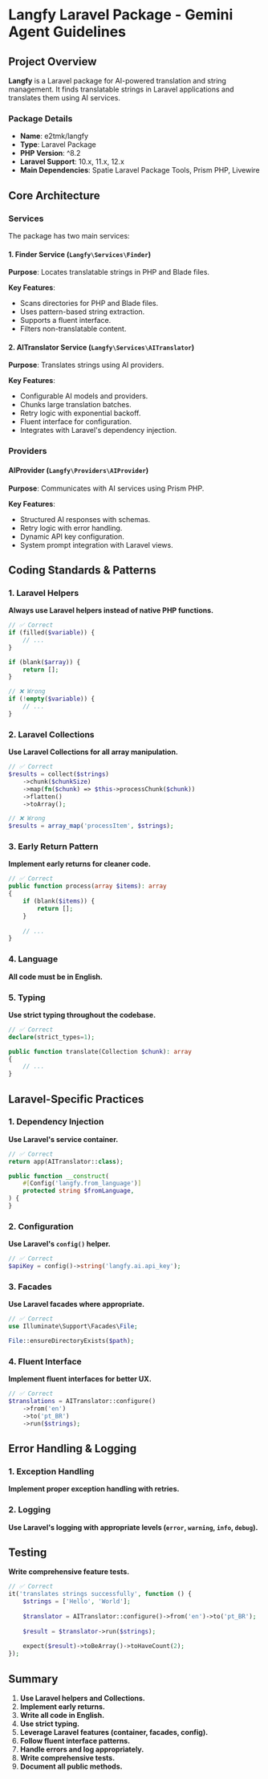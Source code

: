# Langfy Laravel Package - Gemini Agent Guidelines

## Project Overview

**Langfy** is a Laravel package for AI-powered translation and string management. It finds translatable strings in Laravel applications and translates them using AI services.

### Package Details
- **Name**: e2tmk/langfy
- **Type**: Laravel Package
- **PHP Version**: ^8.2
- **Laravel Support**: 10.x, 11.x, 12.x
- **Main Dependencies**: Spatie Laravel Package Tools, Prism PHP, Livewire

## Core Architecture

### Services
The package has two main services:

#### 1. Finder Service (`Langfy\Services\Finder`)
**Purpose**: Locates translatable strings in PHP and Blade files.

**Key Features**:
- Scans directories for PHP and Blade files.
- Uses pattern-based string extraction.
- Supports a fluent interface.
- Filters non-translatable content.

#### 2. AITranslator Service (`Langfy\Services\AITranslator`)
**Purpose**: Translates strings using AI providers.

**Key Features**:
- Configurable AI models and providers.
- Chunks large translation batches.
- Retry logic with exponential backoff.
- Fluent interface for configuration.
- Integrates with Laravel's dependency injection.

### Providers

#### AIProvider (`Langfy\Providers\AIProvider`)
**Purpose**: Communicates with AI services using Prism PHP.

**Key Features**:
- Structured AI responses with schemas.
- Retry logic with error handling.
- Dynamic API key configuration.
- System prompt integration with Laravel views.

## Coding Standards & Patterns

### 1. Laravel Helpers
**Always use Laravel helpers instead of native PHP functions.**

```php
// ✅ Correct
if (filled($variable)) {
    // ...
}

if (blank($array)) {
    return [];
}

// ❌ Wrong
if (!empty($variable)) {
    // ...
}
```

### 2. Laravel Collections
**Use Laravel Collections for all array manipulation.**

```php
// ✅ Correct
$results = collect($strings)
    ->chunk($chunkSize)
    ->map(fn($chunk) => $this->processChunk($chunk))
    ->flatten()
    ->toArray();

// ❌ Wrong
$results = array_map('processItem', $strings);
```

### 3. Early Return Pattern
**Implement early returns for cleaner code.**

```php
// ✅ Correct
public function process(array $items): array
{
    if (blank($items)) {
        return [];
    }
    
    // ...
}
```

### 4. Language
**All code must be in English.**

### 5. Typing
**Use strict typing throughout the codebase.**

```php
// ✅ Correct
declare(strict_types=1);

public function translate(Collection $chunk): array
{
    // ...
}
```

## Laravel-Specific Practices

### 1. Dependency Injection
**Use Laravel's service container.**

```php
// ✅ Correct
return app(AITranslator::class);

public function __construct(
    #[Config('langfy.from_language')]
    protected string $fromLanguage,
) {
}
```

### 2. Configuration
**Use Laravel's `config()` helper.**

```php
// ✅ Correct
$apiKey = config()->string('langfy.ai.api_key');
```

### 3. Facades
**Use Laravel facades where appropriate.**

```php
// ✅ Correct
use Illuminate\Support\Facades\File;

File::ensureDirectoryExists($path);
```

### 4. Fluent Interface
**Implement fluent interfaces for better UX.**

```php
// ✅ Correct
$translations = AITranslator::configure()
    ->from('en')
    ->to('pt_BR')
    ->run($strings);
```

## Error Handling & Logging

### 1. Exception Handling
**Implement proper exception handling with retries.**

### 2. Logging
**Use Laravel's logging with appropriate levels (`error`, `warning`, `info`, `debug`).**

## Testing

**Write comprehensive feature tests.**

```php
// ✅ Correct
it('translates strings successfully', function () {
    $strings = ['Hello', 'World'];
    
    $translator = AITranslator::configure()->from('en')->to('pt_BR');
    
    $result = $translator->run($strings);
    
    expect($result)->toBeArray()->toHaveCount(2);
});
```

## Summary

1.  **Use Laravel helpers and Collections.**
2.  **Implement early returns.**
3.  **Write all code in English.**
4.  **Use strict typing.**
5.  **Leverage Laravel features (container, facades, config).**
6.  **Follow fluent interface patterns.**
7.  **Handle errors and log appropriately.**
8.  **Write comprehensive tests.**
9.  **Document all public methods.**
